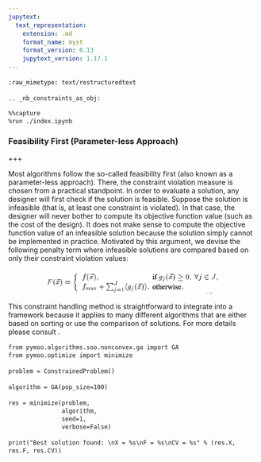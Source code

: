```yaml
---
jupytext:
  text_representation:
    extension: .md
    format_name: myst
    format_version: 0.13
    jupytext_version: 1.17.1
---
```


```{raw-cell}
:raw_mimetype: text/restructuredtext

.. _nb_constraints_as_obj:
```

```{code-cell} ipython3
%%capture
%run ./index.ipynb
```

### Feasibility First (Parameter-less Approach)

+++

Most algorithms follow the so-called feasibility first (also known as a parameter-less approach). There, the constraint violation measure is chosen from a practical standpoint. In order to evaluate a solution, any designer will first check if the solution is feasible. Suppose the solution is infeasible (that is, at least one constraint is violated). In that case, the designer will never bother to compute its objective function value (such as the cost of the design). It does not make sense to compute the objective function value of an infeasible solution because the solution simply cannot be implemented in practice. Motivated by this argument, we devise the following penalty term where infeasible solutions are compared based on only their constraint violation values:

<div style="text-align: center;">
    <img src="https://github.com/anyoptimization/pymoo-data/blob/main/docs/images/parameter_less.png?raw=true" width="350">
</div>


This constraint handling method is straightforward to integrate into a framework because it applies to many different algorithms that are either based on sorting or use the comparison of solutions. For more details please consult <cite data-cite="parameter-less"></cite>.

```{code-cell} ipython3
from pymoo.algorithms.soo.nonconvex.ga import GA
from pymoo.optimize import minimize

problem = ConstrainedProblem()

algorithm = GA(pop_size=100)

res = minimize(problem,
               algorithm,
               seed=1,
               verbose=False)

print("Best solution found: \nX = %s\nF = %s\nCV = %s" % (res.X, res.F, res.CV))
```
